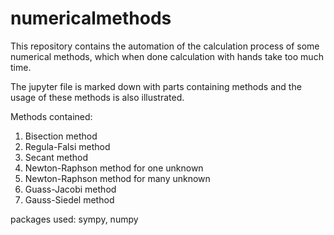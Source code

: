# numericalmethods 
This repository contains the automation of the calculation process of some numerical methods, which when done calculation 
with hands take too much time.

The jupyter file is marked down with parts containing methods and the usage of these methods is also illustrated. 

Methods contained:
1. Bisection method
2. Regula-Falsi method
3. Secant method
4. Newton-Raphson method for one unknown
5. Newton-Raphson method for many unknown
6. Guass-Jacobi method 
7. Gauss-Siedel method



packages used:
sympy, numpy
